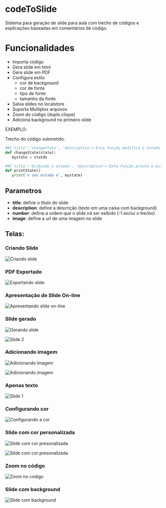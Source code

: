 # codeToSlide
Sistema para geração de slide para aula com trecho de códigos e explicações baseadas em comentários de código.

# Funcionalidades
* Importa código
* Gera slide em html
* Gera slide em PDF
* Configura estilo
   * cor de background
   * cor de fonte
   * tipo de fonte
   * tamanho da fonte
* Salva slides no localstore 
* Suporta Múltiplos arquivos 
* Zoom do código (duplo clique)
* Adiciona background no primeiro slide

EXEMPLO:

Trecho do código submetido.

```python
##{'title':'changeState', 'description'='Esta função modifica o estado do usuário (state é uma string)'}
def changeState(state):
   mystate = statde

##{'title':'Exibindo o estado', 'description'='Esta função printa o estado do usuário no console.'}
def printState()
   print('o seu estado é', mystate)
```
## Parametros

* **title**: define o título do slide
* **description**: define a descrição (texto em uma caixa com background)
* **number**: define a ordem que o slide irá ser exibido (-1 exclui o trecho)
* **image**: define a url de uma imagem no slide


## Telas:


### Criando Slide
![Criando slide](https://github.com/LuisAraujo/codeToSlide/blob/main/screens/screen_create.png?raw=true)

### PDF Exportado
![Exportando slide](https://github.com/LuisAraujo/codeToSlide/blob/main/screens/export_pdf.png?raw=true)

### Apresentação de Slide On-line
![Apresentando slide on-line](https://github.com/LuisAraujo/codeToSlide/blob/main/screens/slideonline.png?raw=true)


### Slide gerado
![Gerando slide](https://github.com/LuisAraujo/codeToSlide/blob/main/screens/slide01.png?raw=true)

![Slide 2](https://github.com/LuisAraujo/codeToSlide/blob/main/screens/slide02.png?raw=true)


### Adicionando imagem
![Adicionando imagem](https://github.com/LuisAraujo/codeToSlide/blob/main/screens/screen_image_desc.png?raw=true)

![Adicionando imagem](https://github.com/LuisAraujo/codeToSlide/blob/main/screens/screen_image.png?raw=true)


### Apenas texto
![Slide 1](https://github.com/LuisAraujo/codeToSlide/blob/main/screens/screen_text.png?raw=true)

### Configurando cor
![Configurando a cor](https://github.com/LuisAraujo/codeToSlide/blob/main/screens/select_color.png?raw=true)


### Slide com cor personalizada
![Slide com cor presonalizada](https://github.com/LuisAraujo/codeToSlide/blob/main/screens/slide_color.png?raw=true)

![Slide com cor presonalizada](https://github.com/LuisAraujo/codeToSlide/blob/main/screens/slide_color2.png?raw=true)


### Zoom no código
![Zoom no código](https://github.com/LuisAraujo/codeToSlide/blob/main/screens/zoom_code.png?raw=true)


### Slide com background
![Slide com background](https://github.com/LuisAraujo/codeToSlide/blob/main/screens/slide_bg.png?raw=true)
